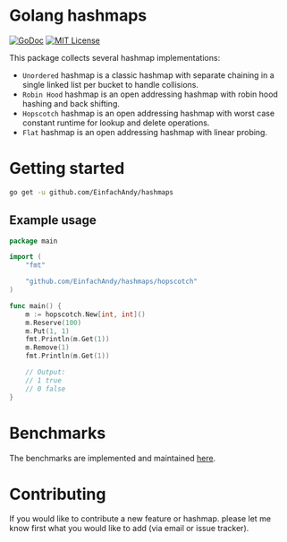 # Golang hashmaps

[![GoDoc](https://pkg.go.dev/badge/github.com/EinfachAndy/hashmaps.svg)](https://pkg.go.dev/github.com/EinfachAndy/hashmaps)
[![MIT License](https://img.shields.io/badge/license-MIT-blue.svg)](https://github.com/EinfachAndy/hashmaps/blob/main/LICENSE)

This package collects several hashmap implementations:

* `Unordered` hashmap is a classic hashmap with separate chaining in a single linked list per bucket to handle collisions.
* `Robin Hood` hashmap is an open addressing hashmap with robin hood hashing and back shifting.
* `Hopscotch` hashmap is an open addressing hashmap with worst case constant runtime for lookup and delete operations.
* `Flat` hashmap is an open addressing hashmap with linear probing. 

# Getting started

```bash
go get -u github.com/EinfachAndy/hashmaps
```

## Example usage

```go
package main

import (
	"fmt"

	"github.com/EinfachAndy/hashmaps/hopscotch"
)

func main() {
	m := hopscotch.New[int, int]()
	m.Reserve(100)
	m.Put(1, 1)
	fmt.Println(m.Get(1))
	m.Remove(1)
	fmt.Println(m.Get(1))

	// Output:
	// 1 true
	// 0 false
}

```

# Benchmarks

The benchmarks are implemented and maintained [here](https://github.com/EinfachAndy/bench-hashmaps).

# Contributing

If you would like to contribute a new feature or hashmap. please let me know first what
you would like to add (via email or issue tracker).
